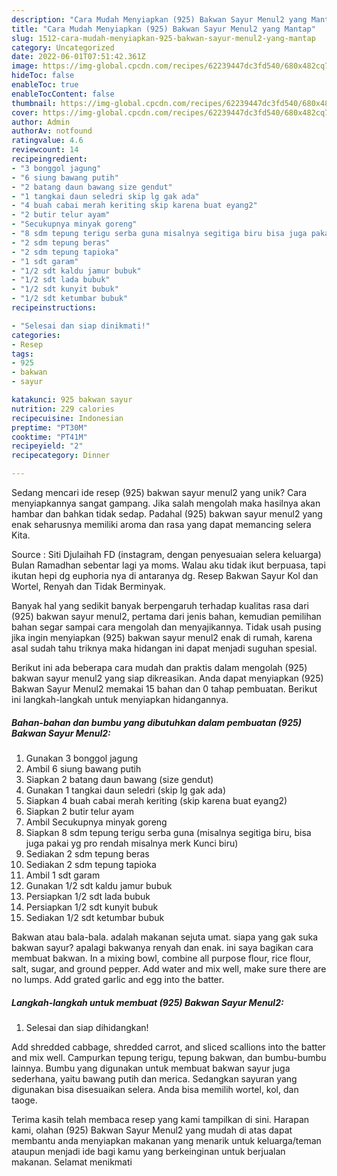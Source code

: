 ```yaml
---
description: "Cara Mudah Menyiapkan (925) Bakwan Sayur Menul2 yang Mantap"
title: "Cara Mudah Menyiapkan (925) Bakwan Sayur Menul2 yang Mantap"
slug: 1512-cara-mudah-menyiapkan-925-bakwan-sayur-menul2-yang-mantap
category: Uncategorized
date: 2022-06-01T07:51:42.361Z
image: https://img-global.cpcdn.com/recipes/62239447dc3fd540/680x482cq70/925-bakwan-sayur-menul2-foto-resep-utama.jpg
hideToc: false
enableToc: true
enableTocContent: false
thumbnail: https://img-global.cpcdn.com/recipes/62239447dc3fd540/680x482cq70/925-bakwan-sayur-menul2-foto-resep-utama.jpg
cover: https://img-global.cpcdn.com/recipes/62239447dc3fd540/680x482cq70/925-bakwan-sayur-menul2-foto-resep-utama.jpg
author: Admin
authorAv: notfound
ratingvalue: 4.6
reviewcount: 14
recipeingredient:
- "3 bonggol jagung"
- "6 siung bawang putih"
- "2 batang daun bawang size gendut"
- "1 tangkai daun seledri skip lg gak ada"
- "4 buah cabai merah keriting skip karena buat eyang2"
- "2 butir telur ayam"
- "Secukupnya minyak goreng"
- "8 sdm tepung terigu serba guna misalnya segitiga biru bisa juga pakai yg pro rendah misalnya merk Kunci biru"
- "2 sdm tepung beras"
- "2 sdm tepung tapioka"
- "1 sdt garam"
- "1/2 sdt kaldu jamur bubuk"
- "1/2 sdt lada bubuk"
- "1/2 sdt kunyit bubuk"
- "1/2 sdt ketumbar bubuk"
recipeinstructions:

- "Selesai dan siap dinikmati!"
categories:
- Resep
tags:
- 925
- bakwan
- sayur

katakunci: 925 bakwan sayur 
nutrition: 229 calories
recipecuisine: Indonesian
preptime: "PT30M"
cooktime: "PT41M"
recipeyield: "2"
recipecategory: Dinner

---
```





Sedang mencari ide resep (925) bakwan sayur menul2 yang unik? Cara menyiapkannya sangat gampang. Jika salah mengolah maka hasilnya akan hambar dan bahkan tidak sedap. Padahal (925) bakwan sayur menul2 yang enak seharusnya memiliki aroma dan rasa yang dapat memancing selera Kita.





Source : Siti Djulaihah FD (instagram, dengan penyesuaian selera keluarga) Bulan Ramadhan sebentar lagi ya moms. Walau aku tidak ikut berpuasa, tapi ikutan hepi dg euphoria nya di antaranya dg. Resep Bakwan Sayur Kol dan Wortel, Renyah dan Tidak Berminyak.

Banyak hal yang sedikit banyak berpengaruh terhadap kualitas rasa dari (925) bakwan sayur menul2, pertama dari jenis bahan, kemudian pemilihan bahan segar sampai cara mengolah dan menyajikannya. Tidak usah pusing jika ingin menyiapkan (925) bakwan sayur menul2 enak di rumah, karena asal sudah tahu triknya maka hidangan ini dapat menjadi suguhan spesial.






Berikut ini ada beberapa cara mudah dan praktis dalam mengolah (925) bakwan sayur menul2 yang siap dikreasikan. Anda dapat menyiapkan (925) Bakwan Sayur Menul2 memakai 15 bahan dan 0 tahap pembuatan. Berikut ini langkah-langkah untuk menyiapkan hidangannya.

<!--inarticleads1-->

##### Bahan-bahan dan bumbu yang dibutuhkan dalam pembuatan (925) Bakwan Sayur Menul2:

1. Gunakan 3 bonggol jagung
1. Ambil 6 siung bawang putih
1. Siapkan 2 batang daun bawang (size gendut)
1. Gunakan 1 tangkai daun seledri (skip lg gak ada)
1. Siapkan 4 buah cabai merah keriting (skip karena buat eyang2)
1. Siapkan 2 butir telur ayam
1. Ambil Secukupnya minyak goreng
1. Siapkan 8 sdm tepung terigu serba guna (misalnya segitiga biru, bisa juga pakai yg pro rendah misalnya merk Kunci biru)
1. Sediakan 2 sdm tepung beras
1. Sediakan 2 sdm tepung tapioka
1. Ambil 1 sdt garam
1. Gunakan 1/2 sdt kaldu jamur bubuk
1. Persiapkan 1/2 sdt lada bubuk
1. Persiapkan 1/2 sdt kunyit bubuk
1. Sediakan 1/2 sdt ketumbar bubuk


Bakwan atau bala-bala. adalah makanan sejuta umat. siapa yang gak suka bakwan sayur? apalagi bakwanya renyah dan enak. ini saya bagikan cara membuat bakwan. In a mixing bowl, combine all purpose flour, rice flour, salt, sugar, and ground pepper. Add water and mix well, make sure there are no lumps. Add grated garlic and egg into the batter. 

<!--inarticleads2-->

##### Langkah-langkah untuk membuat (925) Bakwan Sayur Menul2:


1. Selesai dan siap dihidangkan!

Add shredded cabbage, shredded carrot, and sliced scallions into the batter and mix well. Campurkan tepung terigu, tepung bakwan, dan bumbu-bumbu lainnya. Bumbu yang digunakan untuk membuat bakwan sayur juga sederhana, yaitu bawang putih dan merica. Sedangkan sayuran yang digunakan bisa disesuaikan selera. Anda bisa memilih wortel, kol, dan taoge. 

Terima kasih telah membaca resep yang kami tampilkan di sini. Harapan kami, olahan (925) Bakwan Sayur Menul2 yang mudah di atas dapat membantu anda menyiapkan makanan yang menarik untuk keluarga/teman ataupun menjadi ide bagi kamu yang berkeinginan untuk berjualan makanan. Selamat menikmati
